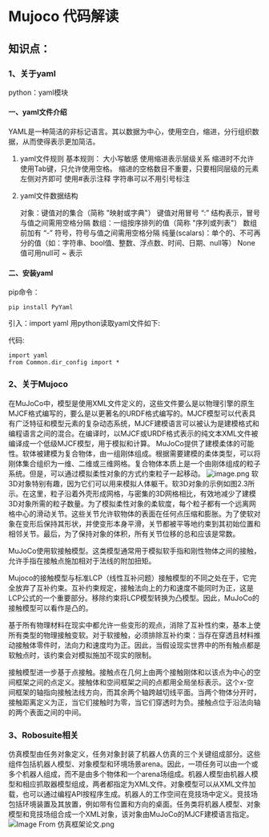 # Mujoco 代码解读

## 知识点：
### 1、关于yaml
python：yaml模块
#### 一、yaml文件介绍
YAML是一种简洁的非标记语言。其以数据为中心，使用空白，缩进，分行组织数据，从而使得表示更加简洁。
1. yaml文件规则
基本规则：
    大小写敏感
    使用缩进表示层级关系
    缩进时不允许使用Tab键，只允许使用空格。
    缩进的空格数目不重要，只要相同层级的元素左侧对齐即可
    使用#表示注释
    字符串可以不用引号标注

2. yaml文件数据结构

    对象：键值对的集合（简称 "映射或字典"）
    键值对用冒号 “:” 结构表示，冒号与值之间需用空格分隔
    数组：一组按序排列的值（简称 "序列或列表"）
    数组前加有 “-” 符号，符号与值之间需用空格分隔
    纯量(scalars)：单个的、不可再分的值（如：字符串、bool值、整数、浮点数、时间、日期、null等）
    None值可用null可 ~ 表示

#### 二、安装yaml

pip命令：
```
pip install PyYaml
```
引入：import yaml
用python读取yaml文件如下:

代码:
```
import yaml
from Common.dir_config import *
```
### 2、关于Mujoco

在MuJoCo中，模型是使用XML文件定义的，这些文件要么是以物理引擎的原生MJCF格式编写的，要么是以更著名的URDF格式编写的。MJCF模型可以代表具有广泛特征和模型元素的复杂动态系统，MJCF建模语言可以被认为是建模格式和编程语言之间的混合。在编译时，以MJCF或URDF格式表示的纯文本XML文件被编译成一个低级MJCF模型，用于模拟和计算。
MuJoCo提供了建模柔体的可能性。软体被建模为复合物体，由一组刚体组成。根据需要建模的柔体类型，可以将刚体集合组织为一维、二维或三维网格。复合物体本质上是一个由刚体组成的粒子系统。但是，可以通过模拟柔性对象的方式约束粒子一起移动。
![image.png](https://upload-images.jianshu.io/upload_images/9147323-a6870b16bc03b471.png?imageMogr2/auto-orient/strip%7CimageView2/2/w/1240)
软3D对象特别有趣，因为它们可以用来模拟人体躯干。软3D对象的示例如图2.3所示。在这里，粒子沿着外壳形成网格，与密集的3D网格相比，有效地减少了建模3D对象所需的粒子数量。为了模拟柔性对象的柔软度，每个粒子都有一个远离网格中心的滑动关节。这些关节允许软物体的表面在任何点压缩和膨胀。为了使软对象在变形后保持其形状，并使变形本身平滑，关节都被平等地约束到其初始位置和相邻关节。最后，为了保持对象的体积，所有关节位移的总和应该是常数。

MuJoCo使用软接触模型。这类模型通常用于模拟软手指和刚性物体之间的接触，允许手指在接触点施加相对于法线的附加扭矩。

Mujoco的接触模型与标准LCP（线性互补问题）接触模型的不同之处在于，它完全放弃了互补约束。互补约束规定，接触法向上的力和速度不能同时为正，这是LCP公式的一个重要部分。移除约束将LCP模型转换为凸模型。因此，MuJoCo的接触模型可以看作是凸的。

基于所有物理材料在现实中都允许一些变形的观点，消除了互补性约束，基本上使所有类型的物理接触变软。对于软接触，必须排除互补约束：当存在穿透且材料推动接触体零件时，法向力和速度均为正。因此，当假设现实世界中的所有触点都是软触点时，该约束会对模拟施加不现实的限制。

接触模型进一步基于点接触。接触点在几何上由两个接触刚体和以该点为中心的空间框架之间的点定义。接触体和空间框架之间的点都用全局坐标表示。这个𝑥-空间框架的轴指向接触法线方向，而其余两个轴跨越切线平面。当两个物体分开时，接触距离定义为正，当它们接触时为零，当它们穿透时为负。接触点位于沿法向轴的两个表面之间的中间。

### 3、Robosuite相关

仿真模型由任务对象定义，任务对象封装了机器人仿真的三个关键组成部分。这些组件包括机器人模型、对象模型和环境场景arena。因此，一项任务可以由一个或多个机器人组成，而不是由多个物体和一个arena场组成。机器人模型由机器人模型和相应抓取器模型组成，两者都指定为XML文件。对象模型可以从XML文件加载，也可以通过编程API按程序生成。机器人的工作空间在竞技场中定义。竞技场包括环境装置及其放置，例如带有位置和方向的桌面。任务类将机器人模型、对象模型和竞技场组合成一个XML对象，该对象由MuJoCo的MJCF建模语言指定。
![Image From 仿真框架论文.png](https://upload-images.jianshu.io/upload_images/9147323-b34b656393638b0b.png?imageMogr2/auto-orient/strip%7CimageView2/2/w/1240)
